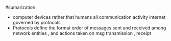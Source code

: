 #sumarization  
- computer devices rather that humans 
all communication activity internet governed by protocols 
- Protocols define the format order of messages sent and received among network entities , and actions taken on msg transmission , receipt 
